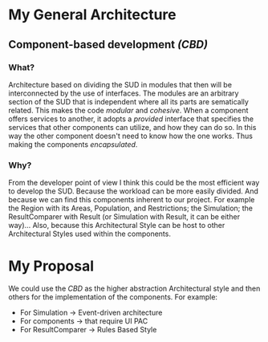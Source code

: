 # My General Architecture
## Component-based development *(CBD)*
### What?
Architecture based on dividing the SUD in modules that then will be interconnected by the use of interfaces. The modules are an arbitrary section of the SUD that is independent where all its parts are sematically related. This makes the code *modular* and *cohesive*. When a component offers services to another,  it adopts a *provided* interface that specifies the services that other components can utilize, and how they can do so. In this way the other component doesn't need to know how the one works. Thus making the components *encapsulated*.
### Why?
From the developer point of view I think this could be the most efficient way to develop the SUD. Because the workload can be more easily divided.
And because we can find this components inherent to our project. For example the Region with its Areas, Population, and Restrictions; the Simulation; the ResultComparer with Result (or Simulation with Result, it can be either way)...
Also, because this Architectural Style can be host to other Architectural Styles used within the components.
# My Proposal
We could use the *CBD* as the higher abstraction Architectural style and then others for the implementation of the components.
For example:
- For Simulation -> Event-driven architecture
- For components -> that require UI PAC
- For ResultComparer -> Rules Based Style
